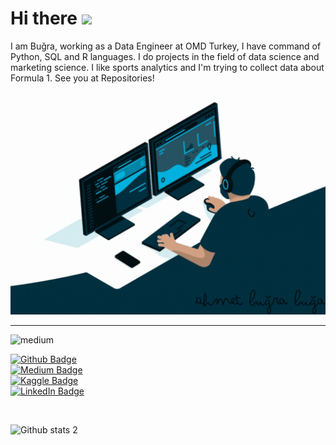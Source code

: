 # Hi there <img src="https://raw.githubusercontent.com/MartinHeinz/MartinHeinz/master/wave.gif" width="30px">

I am Buğra, working as a Data Engineer at OMD Turkey, I have command of Python, SQL and R languages. I do projects in the field of data science and marketing science. I like sports analytics and I'm trying to collect data about Formula 1.
See you at Repositories!
 


<p align="center">
  <img src="https://github.com/bugrabuga/bugrabuga/blob/main/ab.gif" alt="animated" />
</p>

--------------------------------------------------
 [<img align="left" alt="medium" src="https://img.shields.io/badge/medium-%2312100E.svg?&style=for-the-badge&logo=medium&logoColor=white" />][blog]
 
[blog]: https://bugaahmetbugra.medium.com
 
 <br/>
 

[![Github Badge](https://img.shields.io/badge/-Github-000?style=quare&labelColor=000&logo=Github&logoColor=white&link=link)](https://github.com/bugrabuga)<br/>
[![Medium Badge](https://img.shields.io/badge/-Medium-757575?style=flat-quare&labelColor=757575&logo=Medium&logoColor=white&link=link)](https://bugaahmetbugra.medium.com/) <br/>
[![Kaggle Badge](https://img.shields.io/badge/-Kaggle-FF9800?style=flat-quare&labelColor=FF9800&logo=Blogger&logoColor=white&link=link)](https://www.kaggle.com/ahmetburabua) <br/>
[![LinkedIn Badge](https://img.shields.io/badge/-LinkedIn-FF9800?style=flat-quare&labelColor=FF9800&logo=Blogger&logoColor=white&link=link)](https://www.linkedin.com/in/ahmet-bu%C4%9Fra-bu%C4%9Fa/)


<br/>



![Github stats 2](https://github-readme-stats.vercel.app/api?username=bugrabuga&show_icons=true&theme=radical)


